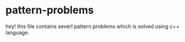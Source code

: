 # pattern-problems
hey! this file contains severl pattern problems which is solved using c++ language.
